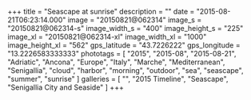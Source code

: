 +++
title = "Seascape at sunrise"
description = ""
date = "2015-08-21T06:23:14.000"
image = "20150821@062314"
image_s = "20150821@062314-s"
image_width_s = "400"
image_height_s = "225"
image_xl = "20150821@062314-xl"
image_width_xl = "1000"
image_height_xl = "562"
gps_latitude = "43.7226222"
gps_longitude = "13.2226583333333"
phototags = [ "2015", "2015-08", "2015-08-21", "Adriatic", "Ancona", "Europe", "Italy", "Marche", "Mediterranean", "Senigallia", "cloud", "harbor", "morning", "outdoor", "sea", "seascape", "summer", "sunrise" ]
galleries = [ "", "2015 Timeline", "Seascape", "Senigallia City and Seaside" ]
+++
